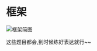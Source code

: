 # 框架

![框架简图](https://gitee.com/M-cheng-web/map-storage/raw/master/vue-img/12343ec292ca49588fee20ec003d4966_tplv-k3u1fbpfcp-watermark.webp)



这些题目都会,到时候练好表达就行~~